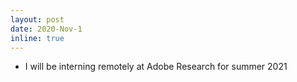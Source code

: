 ```yaml
---
layout: post
date: 2020-Nov-1
inline: true
---
```


* I will be interning remotely at Adobe Research for summer 2021 